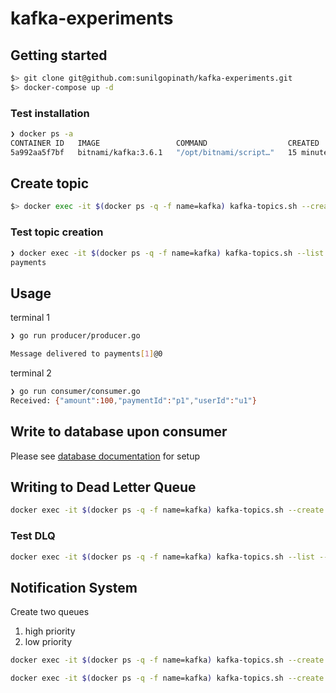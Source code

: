 # kafka-experiments

## Getting started

```bash
$> git clone git@github.com:sunilgopinath/kafka-experiments.git
$> docker-compose up -d
```

### Test installation

```bash
❯ docker ps -a
CONTAINER ID   IMAGE                 COMMAND                  CREATED          STATUS          PORTS                    NAMES
5a992aa5f7bf   bitnami/kafka:3.6.1   "/opt/bitnami/script…"   15 minutes ago   Up 15 minutes   0.0.0.0:9092->9092/tcp   kafka-experiments-kafka-1
```

## Create topic

```bash
$> docker exec -it $(docker ps -q -f name=kafka) kafka-topics.sh --create --topic payments --partitions 3 --replication-factor 1 --bootstrap-server localhost:9092
```

### Test topic creation

```bash
❯ docker exec -it $(docker ps -q -f name=kafka) kafka-topics.sh --list --bootstrap-server localhost:9092
payments
```

## Usage

terminal 1

```bash
❯ go run producer/producer.go

Message delivered to payments[1]@0
```


terminal 2

```bash
❯ go run consumer/consumer.go
Received: {"amount":100,"paymentId":"p1","userId":"u1"}
```

## Write to database upon consumer

Please see [database documentation](./docs/db.md) for setup

## Writing to Dead Letter Queue

```bash
docker exec -it $(docker ps -q -f name=kafka) kafka-topics.sh --create --topic dead_letter_queue --partitions 3 --replication-factor 1 --bootstrap-server localhost:9092
```

### Test DLQ

```bash
docker exec -it $(docker ps -q -f name=kafka) kafka-topics.sh --list --bootstrap-server localhost:9092
```

## Notification System

Create two queues
1. high priority
2. low priority

```bash
docker exec -it $(docker ps -q -f name=kafka) kafka-topics.sh --create --topic high_priority_notifications --partitions 3 --replication-factor 1 --bootstrap-server localhost:9092

docker exec -it $(docker ps -q -f name=kafka) kafka-topics.sh --create --topic low_priority_notifications --partitions 3 --replication-factor 1 --bootstrap-server localhost:9092
```